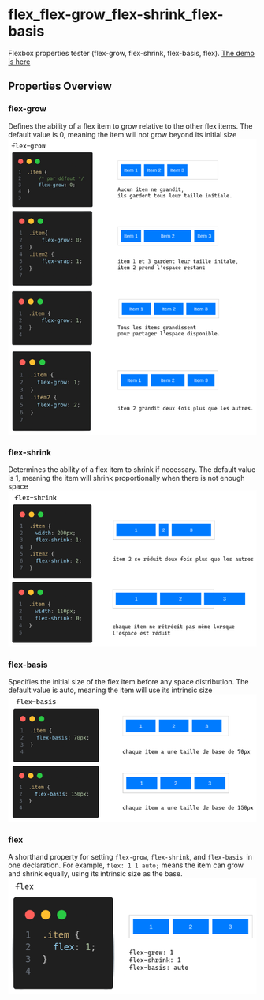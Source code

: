 # flex_flex-grow_flex-shrink_flex-basis
Flexbox properties tester (flex-grow, flex-shrink, flex-basis, flex). [The demo is here](https://flex-tester.vercel.app/)

## Properties Overview
### flex-grow
Defines the ability of a flex item to grow relative to the other flex items. The default value is 0, meaning the item will not grow beyond its initial size
![flex-grow](./flex-grow.png)

### flex-shrink
Determines the ability of a flex item to shrink if necessary. The default value is 1, meaning the item will shrink proportionally when there is not enough space
![flex-shrink](./flex-shrink.png)

### flex-basis
Specifies the initial size of the flex item before any space distribution. The default value is auto, meaning the item will use its intrinsic size
![flex-basis](./flex-basis.png)

### flex
A shorthand property for setting `flex-grow`, `flex-shrink`, and `flex-basis `in one declaration. For example, `flex: 1 1 auto;` means the item can grow and shrink equally, using its intrinsic size as the base.
![flex](./flex.png)
